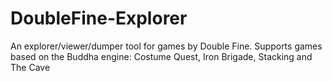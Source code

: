 DoubleFine-Explorer
===================

An explorer/viewer/dumper tool for games by Double Fine. Supports games based on the Buddha engine: Costume Quest, Iron Brigade, Stacking and The Cave